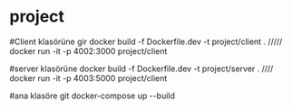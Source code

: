 # project
 #Client klasörüne gir
docker build -f Dockerfile.dev -t project/client . /////
docker run -it -p 4002:3000 project/client

 #server klasörüne 
docker build -f Dockerfile.dev -t project/server . ////
docker run -it -p 4003:5000 project/client

#ana klasöre git
docker-compose up --build

